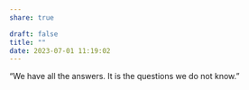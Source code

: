 ```yaml
---
share: true

draft: false
title: ""
date: 2023-07-01 11:19:02
---
```


“We have all the answers. It is the questions we do not know.”
